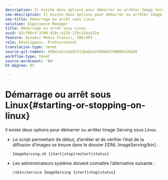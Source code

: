 ```yaml
---
description: Il existe deux options pour démarrer ou arrêter Image Serving sous Linux.
seo-description: Il existe deux options pour démarrer ou arrêter Image Serving sous Linux.
seo-title: Démarrage ou arrêt sous Linux
solution: Experience Manager
title: Démarrage ou arrêt sous Linux
uuid: 92cf60c4-3f80-42bc-b135-17bc22ba151e
feature: Dynamic Media Classic, SDK/API
role: Développeur, Professionnel
translation-type: tm+mt
source-git-commit: 469d1a5c43a972116a8a2efb0de5708800130a99
workflow-type: tm+mt
source-wordcount: '84'
ht-degree: 0%

---
```



# Démarrage ou arrêt sous Linux{#starting-or-stopping-on-linux}

Il existe deux options pour démarrer ou arrêter Image Serving sous Linux.

* Le script permettant de début, d’arrêter et de vérifier l’état de la diffusion d’images se trouve dans le dossier [!DNL ImageServing/bin] :

   `ImageServing.sh {start|stop|restart|status}`
* Les administrateurs système doivent connaître l’alternative suivante :

   `/sbin/service ImageServing {start|stop|status}`
